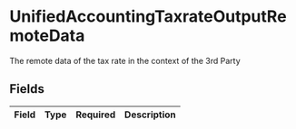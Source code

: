 # UnifiedAccountingTaxrateOutputRemoteData

The remote data of the tax rate in the context of the 3rd Party


## Fields

| Field       | Type        | Required    | Description |
| ----------- | ----------- | ----------- | ----------- |
